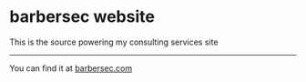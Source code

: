 barbersec website
======
This is the source powering my consulting services site

* * *

<p>You can find it at <a href="https://wwww.barbersec.com" target="_blank">barbersec.com</a></p>
